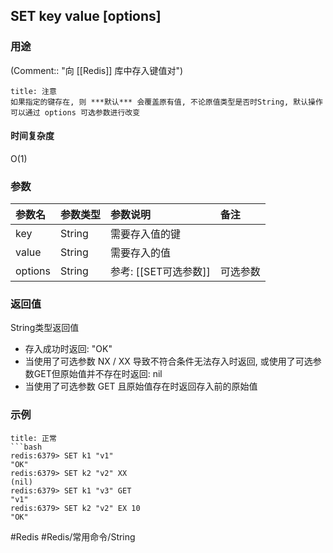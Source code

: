 ## SET key value \[options\]

### 用途
(Comment:: "向 [[Redis]] 库中存入键值对")

```ad-warning
title: 注意
如果指定的键存在, 则 ***默认*** 会覆盖原有值, 不论原值类型是否时String, 默认操作可以通过 options 可选参数进行改变
```

#### 时间复杂度
O(1)

### 参数
|参数名|参数类型|参数说明|备注|
|:-|:-|:-|:-|
|key|String|需要存入值的键||
|value|String|需要存入的值||
|options|String|参考: [[SET可选参数]]|可选参数|

### 返回值
String类型返回值
- 存入成功时返回: "OK"
- 当使用了可选参数 NX / XX 导致不符合条件无法存入时返回, 或使用了可选参数GET但原始值并不存在时返回: nil
- 当使用了可选参数 GET 且原始值存在时返回存入前的原始值

### 示例
```ad-info
title: 正常
```bash
redis:6379> SET k1 "v1"
"OK"
redis:6379> SET k2 "v2" XX
(nil)
redis:6379> SET k1 "v3" GET
"v1"
redis:6379> SET k2 "v2" EX 10
"OK"
```

#Redis #Redis/常用命令/String 